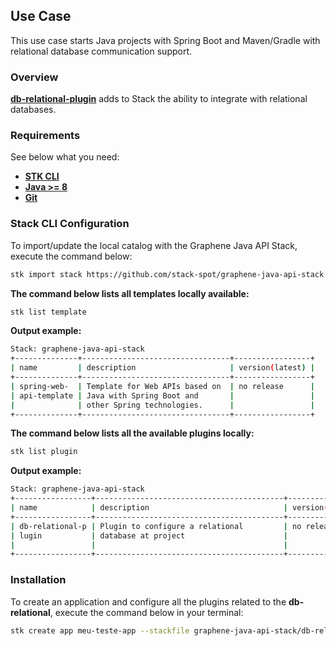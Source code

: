 ## **Use Case**
This use case starts Java projects with Spring Boot and Maven/Gradle with relational database communication support.

### **Overview**
[**db-relational-plugin**](https://github.com/stack-spot/graphene-java-api-stack/tree/main/db-relational-plugin) adds to Stack the ability to integrate with relational databases.

### **Requirements**
See below what you need: 
- [**STK CLI**](https://stackspot.com/login?route=/download/cli)
- [**Java >= 8**](https://openjdk.org/)
- [**Git**](https://git-scm.com/)

### Stack CLI Configuration
To import/update the local catalog with the Graphene Java API Stack, execute the command below:
```bash
stk import stack https://github.com/stack-spot/graphene-java-api-stack
```

**The command below lists all templates locally available:**
```bash
stk list template
```

**Output example:**
```bash
Stack: graphene-java-api-stack
+--------------+---------------------------------+-----------------+
| name         | description                     | version(latest) |
+--------------+---------------------------------+-----------------+
| spring-web-  | Template for Web APIs based on  | no release      |
| api-template | Java with Spring Boot and       |                 |
|              | other Spring technologies.      |                 |
+--------------+---------------------------------+-----------------+
```

**The command below lists all the available plugins locally:**
```bash
stk list plugin
```

**Output example:**
```bash
Stack: graphene-java-api-stack
+-----------------+------------------------------------------+-----------------+
| name            | description                              | version(latest) |
+-----------------+------------------------------------------+-----------------+
| db-relational-p | Plugin to configure a relational         | no release      |
| lugin           | database at project                      |                 |
|                 |                                          |                 |
+-----------------+------------------------------------------+-----------------+

```

### Installation
To create an application and configure all the plugins related to the **db-relational**, execute the command below in your terminal:
```bash
stk create app meu-teste-app --stackfile graphene-java-api-stack/db-relational
```
